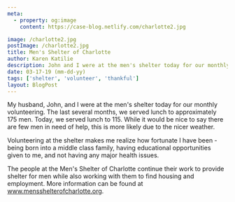 ```yaml
---
meta:
  - property: og:image
    content: https://case-blog.netlify.com/charlotte2.jpg

image: /charlotte2.jpg
postImage: /charlotte2.jpg
title: Men's Shelter of Charlotte
author: Karen Katilie
description: John and I were at the men's shelter today for our monthly volunteering. The last several months, we served lunch to approximately 175 men. Today, we served lunch to 115. While it would be nice to say there are few men in need of help, this is more likely due to the nicer weather.
date: 03-17-19 (mm-dd-yy)
tags: ['shelter', 'volunteer', 'thankful']
layout: BlogPost
---
```


My husband, John, and I were at the men's shelter today for our monthly volunteering. The last several months, we served lunch to approximately 175 men. Today, we served lunch to 115. While it would be nice to say there are few men in need of help, this is more likely due to the nicer weather.

Volunteering at the shelter makes me realize how fortunate I have been - being born into a middle class family, having educational opportunities given to me, and not having any major health issues.

The people at the Men's Shelter of Charlotte continue their work to provide shelter for men while also working with them to find housing and employment. More information can be found at <a href="https://www.mensshelterofcharlotte.org" target="_blank">www.mensshelterofcharlotte.org</a>.
